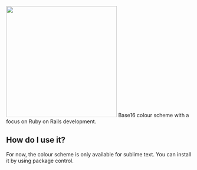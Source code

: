 <img src="https://user-images.githubusercontent.com/25507937/109042845-90371d80-76c8-11eb-92e2-dee107060cfc.png" width="300">
Base16 colour scheme with a focus on Ruby on Rails development.

****How do I use it?****
-------
For now, the colour scheme is only available for sublime text. You can install it by using package control.
